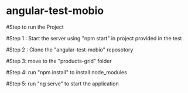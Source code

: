 # angular-test-mobio


#Step to run the Project

#Step 1 : 
Start the server using  "npm start" in project provided in the test

#Step 2 :
Clone the "angular-test-mobio" reposotory

#Step 3:
move to the "products-grid" folder

#Step 4:
run "npm install" to install node_modules

#Step 5:
run "ng serve" to start the application
